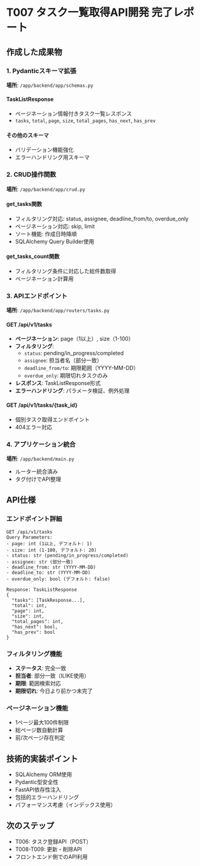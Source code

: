 # T007 タスク一覧取得API開発 完了レポート

## 作成した成果物

### 1. Pydanticスキーマ拡張
**場所**: `/app/backend/app/schemas.py`

#### TaskListResponse
- ページネーション情報付きタスク一覧レスポンス
- `tasks`, `total`, `page`, `size`, `total_pages`, `has_next`, `has_prev`

#### その他のスキーマ
- バリデーション機能強化
- エラーハンドリング用スキーマ

### 2. CRUD操作関数
**場所**: `/app/backend/app/crud.py`

#### get_tasks関数
- フィルタリング対応: status, assignee, deadline_from/to, overdue_only
- ページネーション対応: skip, limit
- ソート機能: 作成日時降順
- SQLAlchemy Query Builder使用

#### get_tasks_count関数
- フィルタリング条件に対応した総件数取得
- ページネーション計算用

### 3. APIエンドポイント
**場所**: `/app/backend/app/routers/tasks.py`

#### GET /api/v1/tasks
- **ページネーション**: page（1以上）, size（1-100）
- **フィルタリング**:
  - `status`: pending/in_progress/completed
  - `assignee`: 担当者名（部分一致）
  - `deadline_from/to`: 期限範囲（YYYY-MM-DD）
  - `overdue_only`: 期限切れタスクのみ
- **レスポンス**: TaskListResponse形式
- **エラーハンドリング**: パラメータ検証、例外処理

#### GET /api/v1/tasks/{task_id}
- 個別タスク取得エンドポイント
- 404エラー対応

### 4. アプリケーション統合
**場所**: `/app/backend/main.py`

- ルーター統合済み
- タグ付けでAPI整理

## API仕様

### エンドポイント詳細

```
GET /api/v1/tasks
Query Parameters:
- page: int (1以上, デフォルト: 1)
- size: int (1-100, デフォルト: 20)  
- status: str (pending/in_progress/completed)
- assignee: str (部分一致)
- deadline_from: str (YYYY-MM-DD)
- deadline_to: str (YYYY-MM-DD)
- overdue_only: bool (デフォルト: false)

Response: TaskListResponse
{
  "tasks": [TaskResponse...],
  "total": int,
  "page": int,
  "size": int, 
  "total_pages": int,
  "has_next": bool,
  "has_prev": bool
}
```

### フィルタリング機能
- **ステータス**: 完全一致
- **担当者**: 部分一致（ILIKE使用）
- **期限**: 範囲検索対応
- **期限切れ**: 今日より前かつ未完了

### ページネーション機能
- 1ページ最大100件制限
- 総ページ数自動計算
- 前/次ページ存在判定

## 技術的実装ポイント

- SQLAlchemy ORM使用
- Pydantic型安全性
- FastAPI依存性注入
- 包括的エラーハンドリング
- パフォーマンス考慮（インデックス使用）

## 次のステップ
- T006: タスク登録API（POST）
- T008-T009: 更新・削除API
- フロントエンド側でのAPI利用
